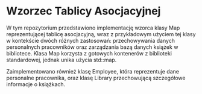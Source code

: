 # Wzorzec Tablicy Asocjacyjnej

W tym repozytorium przedstawiono implementację wzorca klasy Map reprezentującej tablicę asocjacyjną, wraz z przykładowym użyciem tej klasy w kontekście dwóch różnych zastosowań: przechowywania danych personalnych pracowników oraz zarządzania bazą danych książek w bibliotece. Klasa Map korzysta z gotowych kontenerów z biblioteki standardowej, jednak unika użycia std::map.

Zaimplementowano również klasę Employee, która reprezentuje dane personalne pracownika, oraz klasę Library przechowującą szczegółowe informacje o książkach.
